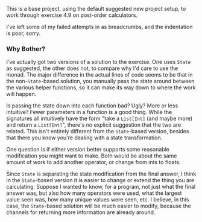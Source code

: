 This is a base project, using the default suggested new project setup, to work through
exercise 4.9 on post-order calculators.

I've left some of my failed attempts in as breadcrumbs, and the indentation is poor, sorry.

### Why Bother?

I've actually got two versions of a solution to the exercise. One uses `State` as suggested,
the other does not, to compare why I'd care to use the monad. The major difference in the
actual lines of code seems to be that in the non-`State`-based solution, you manually
pass the state around between the various helper functions, so it can make its way down to
where the work will happen.

Is passing the state down into each function bad? Ugly? More or less intuitive? Fewer parameters
in a function is a good thing. While the signatures all intuitively have the form "take a `List[Int]`
(and maybe more) and return a `List[Int]`", there's no explicit suggestion that the two are
related. This isn't entirely different from the `State`-based version, besides that there you
know you're dealing with a state transformation.

One question is if either version better supports some reasonable modification you might want
to make. Both would be about the same amount of work to add another operator, or change from
ints to floats.

Since `State` is separating the state modification from the final answer, I think in the
`State`-based version it is easier to change or extend the thing you are calculating. Suppose
I wanted to know, for a program, not just what the final answer was, but also how many operators
were used, what the largest value seen was, how many unique values were seen, etc. I believe,
in this case, the `State`-based solution will be much easier to modify, because the channels
for returning more information are already around.

